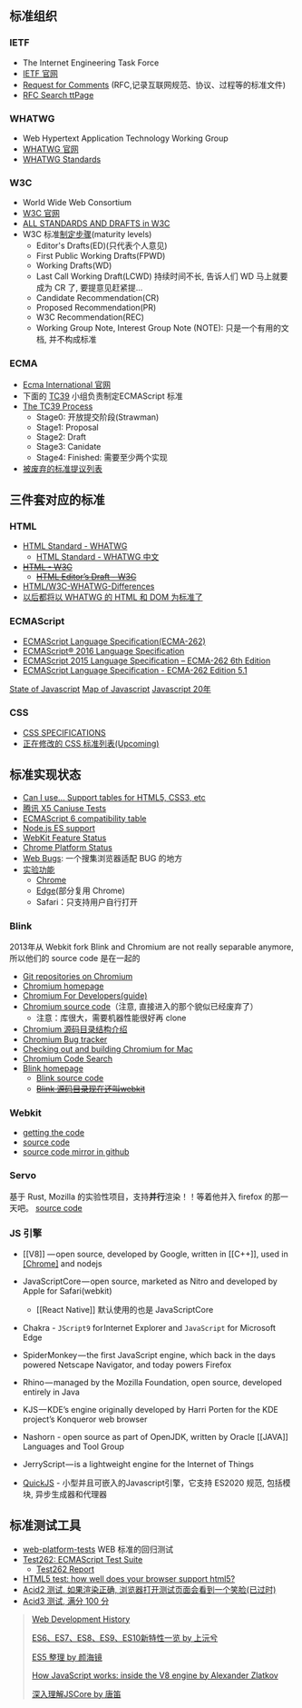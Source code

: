 ## 标准组织
### IETF
- The Internet Engineering Task Force
- [IETF 官网](http://ietf.org/)
- [Request for Comments](https://www.ietf.org/rfc.html) (RFC,记录互联网规范、协议、过程等的标准文件)
- [RFC Search ttPage](https://www.rfc-editor.org/search/rfc_search.php)
### WHATWG
- Web Hypertext Application Technology Working Group
- [WHATWG 官网](https://whatwg.org/)
- [WHATWG Standards](https://spec.whatwg.org/)
### W3C
- World Wide Web Consortium
- [W3C 官网](https://www.w3.org/)
- [ALL STANDARDS AND DRAFTS in W3C](https://www.w3.org/TR/)
- W3C 标准[制定步骤](https://www.w3.org/Consortium/Process/)(maturity levels)
	- Editor's Drafts(ED)(只代表个人意见)
	- First Public Working Drafts(FPWD)
	- Working Drafts(WD)
	- Last Call Working Draft(LCWD) 持续时间不长, 告诉人们 WD 马上就要成为 CR 了, 要提意见赶紧提...
	- Candidate Recommendation(CR)
	- Proposed Recommendation(PR)
	- W3C Recommendation(REC)
	- Working Group Note, Interest Group Note (NOTE): 只是一个有用的文档, 并不构成标准
### ECMA
- [Ecma International 官网](https://www.ecma-international.org/)
- 下面的 [TC39](https://www.ecma-international.org/memento/tc39.htm) 小组负责制定ECMAScript 标准
- [The TC39 Process](https://tc39.es/process-document/)
	- Stage0: 开放提交阶段(Strawman)
	- Stage1: Proposal
	- Stage2: Draft
	- Stage3: Canidate
	- Stage4: Finished: 需要至少两个实现
- [被废弃的标准提议列表](https://github.com/tc39/proposals/blob/master/inactive-proposals.md)
## 三件套对应的标准
### HTML
- [HTML Standard - WHATWG](https://html.spec.whatwg.org/multipage/)
	- [HTML Standard - WHATWG 中文](https://whatwg-cn.github.io/html/)
- [~~HTML - W3C~~](https://www.w3.org/TR/html/)
	- [~~HTML Editor’s Draft - W3C~~](https://w3c.github.io/html/)
- [HTML/W3C-WHATWG-Differences](https://www.w3.org/wiki/HTML/W3C-WHATWG-DifferenHTML)
- [以后都将以 WHATWG 的 HTML 和 DOM 为标准了](https://www.w3.org/blog/news/archives/7753)
### ECMAScript
- [ECMAScript Language Specification(ECMA-262)](http://www.ecma-international.org/ecma-262/)
- [ECMAScript® 2016 Language Specification](http://www.ecma-international.org/ecma-262/7.0/index.html)
- [ECMAScript 2015 Language Specification – ECMA-262 6th Edition](http://www.ecma-international.org/ecma-262/6.0/)
- [ECMAScript Language Specification - ECMA-262 Edition 5.1](http://www.ecma-international.org/ecma-262/5.1/)

[State of Javascript](https://stateofjs.com/)
[Map of Javascript](https://github.com/mechaniac/Map-of-Javascript)
[Javascript 20年](https://github.com/doodlewind/jshistory-cn)

### CSS
- [CSS SPEC­I­FI­CA­TIONS](https://www.w3.org/Style/CSS/current-work)
- [正在修改的 CSS 标准列表(Up­com­ing)](https://drafts.csswg.org/)
## 标准实现状态

- [Can I use... Support tables for HTML5, CSS3, etc](http://caniuse.com/)
- [腾讯 X5 Caniuse Tests](http://res.imtt.qq.com/tbs/incoming20160419/home.html)
- [ECMAScript 6 compatibility table](http://kangax.github.io/compat-table/es6/)
- [Node.js ES support](https://node.green/)
- [WebKit Feature Status](https://webkit.org/status/)
- [Chrome Platform Status](https://www.chromestatus.com/features)
- [Web Bugs](https://github.com/webcompat/web-bugs/issues): 一个搜集浏览器适配 BUG 的地方 
- [实验功能](https://web.dev/learn/pwa/experimental)
	- [Chrome](https://developer.chrome.com/origintrials/#/trials/active)
	- [Edge](https://microsoftedge.github.io/MSEdgeExplainers/origin-trials/)(部分复用 Chrome)
	- Safari：只支持用户自行打开
### Blink
2013年从 Webkit fork
Blink and Chromium are not really separable anymore, 所以他们的 source code 是在一起的
- [Git repositories on Chromium](https://chromium.googlesource.com/)
- [Chromium homepage](https://www.chromium.org/Home)
- [Chromium For Developers(guide)](http://www.chromium.org/developers)
- [Chromium source code](https://chromium.googlesource.com/chromium/src/)（注意, 直接进入的那个貌似已经废弃了）
	- 注意：库很大，需要机器性能很好再 clone
- [Chromium 源码目录结构介绍](http://www.chromium.org/developers/how-tos/getting-around-the-chrome-source-code)
- [Chromium Bug tracker](https://bugs.chromium.org/p/chromium/issues/list)
- [Checking out and building Chromium for Mac](https://chromium.googlesource.com/chromium/src/+/master/docs/mac_build_instructions.md)
- [Chromium Code Search](https://cs.chromium.org/)
- [Blink homepage](https://www.chromium.org/blink)
	- [Blink source code](https://chromium.googlesource.com/chromium/src/+/refs/heads/master/third_party/blink)
	- [~~Blink 源码目录现在还叫webkit~~](https://groups.google.com/a/chromium.org/forum/#!topic/platform-architecture-dev/DKQn-SILZzo/discussion)
### Webkit
- [getting the code](https://webkit.org/getting-the-code/)
- [source code](https://trac.webkit.org/browser/webkit/trunk)
- [source code mirror in github](https://github.com/WebKit/webkit)
### Servo

基于 Rust, Mozilla 的实验性项目，支持**并行**渲染！！等着他并入 firefox 的那一天吧。 [source code](https://github.com/servo/servo)

### JS 引擎

- [[V8]] — open source, developed by Google, written in [[C++]], used in [[Chrome]](blink) and nodejs
- JavaScriptCore — open source, marketed as Nitro and developed by Apple for Safari(webkit)
	- [[React Native]] 默认使用的也是 JavaScriptCore
- Chakra - `JScript9` for Internet Explorer and `JavaScript` for Microsoft Edge
- SpiderMonkey — the first JavaScript engine, which back in the days powered Netscape Navigator, and today powers Firefox

- Rhino — managed by the Mozilla Foundation, open source, developed entirely in Java
- KJS — KDE’s engine originally developed by Harri Porten for the KDE project’s Konqueror web browser
- Nashorn - open source as part of OpenJDK, written by Oracle [[JAVA]] Languages and Tool Group
- JerryScript — is a lightweight engine for the Internet of Things
- [QuickJS](https://github.com/quickjs-zh/QuickJS) - 小型并且可嵌入的Javascript引擎，它支持 ES2020 规范, 包括模块, 异步生成器和代理器
## 标准测试工具

- [web-platform-tests](https://web-platform-tests.org/) WEB 标准的回归测试
- [Test262: ECMAScript Test Suite](https://github.com/tc39/test262)
	- [Test262 Report](https://test262.report/)
- [HTML5 test: how well does your browser support html5?](http://html5test.com/)
- [Acid2 测试, 如果渲染正确, 浏览器打开测试页面会看到一个笑脸(已过时)](https://www.webstandards.org/action/acid2/index.html)
- [Acid3 测试, 满分 100 分](http://acid3.acidtests.org/)
 
> [Web Development History](https://webdevelopmenthistory.com/index/)
> 
> [ES6、ES7、ES8、ES9、ES10新特性一览 by 上沅兮](https://juejin.im/post/5ca2e1935188254416288eb2)
> 
> [ES5 整理 by 颜海镜](http://yanhaijing.com/es5/#about)
> 
> [How JavaScript works: inside the V8 engine by Alexander Zlatkov](https://blog.sessionstack.com/how-javascript-works-inside-the-v8-engine-5-tips-on-how-to-write-optimized-code-ac089e62b12e)
> 
> [深入理解JSCore by 唐笛](https://tech.meituan.com/2018/08/23/deep-understanding-of-jscore.html)
